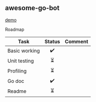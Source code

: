 ## awesome-go-bot

[demo](doc/demo.gif)

Roadmap

| Task          | Status | Comment |
| ------------- | :----: | ------- |
| Basic working |   ✔️    |         |
| Unit testing  |   ⏳    |         |
| Profiling     |   ⏳    |         |
| Go doc        |   ✔️    |         |
| Readme        |   ⏳    |         |


